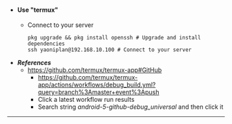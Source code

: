 - #### Use "termux"
    - Connect to your server
      ```
      pkg upgrade && pkg install openssh # Upgrade and install dependencies
      ssh yaoniplan@192.168.10.100 # Connect to your server
      ```
- ***References***
    - https://github.com/termux/termux-app#GitHub
        - https://github.com/termux/termux-app/actions/workflows/debug_build.yml?query=branch%3Amaster+event%3Apush
        - Click a latest workflow run results
        - Search string *android-5-github-debug_universal* and then click it
- ---
